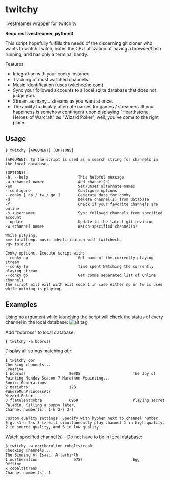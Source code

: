 # twitchy
livestreamer wrapper for twitch.tv

**Requires livestreamer, python3**

This script hopefully fulfills the needs of the discerning git cloner who wants to watch Twitch, hates the CPU utilization of having a browser/flash running, and has only a terminal handy.

Features:
* Integration with your conky instance.
* Tracking of most watched channels.
* Music identification (uses twitchecho.com)
* Sync your followed accounts to a local sqlite database that does not judge you.
* Stream as many... streams as you want at once.
* The ability to display alternate names for games / streamers. If your happiness is somehow contingent upon displaying "Hearthstone: Heroes of Warcraft" as "Wizard Poker", well, you've come to the right place.

## Usage

    $ twitchy [ARGUMENT] [OPTIONS]
    
    [ARGUMENT] to the script is used as a search string for channels in the local database.
    
    [OPTIONS]
    -h, --help                      This helpful message
    -a <channel name>               Add channel(s)
    -an                             Set/unset alternate names
    --configure                     Configure options
    --conky [ np / tw / go ]        Generate data for conky
    -d                              Delete channel(s) from database
    -f                              Check if your favorite channels are online
    -s <username>                   Sync followed channels from specified account
    --update                        Update to the latest git revision
    -w <channel name>               Watch specified channel(s)
    
    While playing:
    <m> to attempt music identification with twitchecho
    <q> to quit
    
    Conky options. Execute script with:
    --conky np                      Get name of the currently playing stream
    --conky tw                      Time spent Watching the currently playing stream
    --conky go                      Get comma separated list of Online channels
    The script will exit with exit code 1 in case either np or tw is used while nothing is playing.
    
## Examples

Using no argument while launching the script will check the status of every channel in the local database:
![alt tag](https://imgur.com/cwdHy7L.png)
    
Add "bobross" to local database:

    $ twitchy -a bobross
    
Display all strings matching *obr*:

    $ twitchy obr
    Checking channels...
    Creative
    1 bobross                   80085                       The Joy of Painting Monday Season 7 Marathon #painting...
    Sonic: Generations
    2 mariobro                  123                         #WhereMuhPrincessAt?
    Wizard Poker                               
    3 flatulentcobra            6969                        Playing secret Paladin. Killing a puppy later.
    Channel number(s): 1-h 2-s 3-l

    Custom quality settings: Specify with hyphen next to channel number.
    E.g. <1-h 2-s 3-l> will simultaneously play channel 1 in high quality, 2 in source quality, and 3 in low quality.
    
Watch specified channel(s) - Do not have to be in local database:

    $ twitchy -w northernlion cobaltstreak
    Checking channels...
    The Binding of Isaac: Afterbirth
    1 northernlion                5757                      Egg
    Offline
    x cobaltstreak
    Channel number(s): 1

